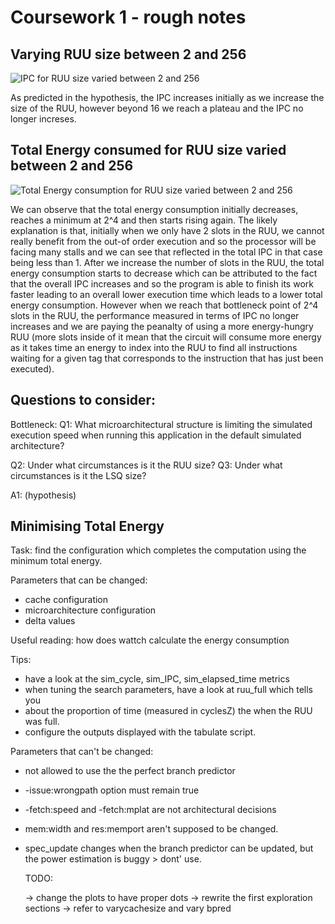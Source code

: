 # Coursework 1 - rough notes

## Varying RUU size between 2 and 256

![IPC for RUU size varied between 2 and 256](./IPC-plot.png)

As predicted in the hypothesis, the IPC increases initially as we increase the
size of the RUU, however beyond 16 we reach a plateau and the IPC no longer
increses.

## Total Energy consumed for RUU size varied between 2 and 256

![Total Energy consumption for RUU size varied between 2 and 256](./energy-consumption-plot.png)

We can observe that the total energy consumption initially decreases, reaches
a minimum at 2^4 and then starts rising again. The likely explanation is that,
initially when we only have 2 slots in the RUU, we cannot really benefit from the
out-of order execution and so the processor will be facing many stalls and we can
see that reflected in the total IPC in that case being less than 1. After we
increase the number of slots in the RUU, the total energy consumption starts to
decrease which can be attributed to the fact that the overall IPC increases and
so the program is able to finish its work faster leading to an overall lower
execution time which leads to a lower total energy consumption. However when we
reach that bottleneck point of 2^4 slots in the RUU, the performance measured in
terms of IPC no longer increases and we are paying the peanalty of using a more
energy-hungry RUU (more slots inside of it mean that the circuit will consume
more energy as it takes time an energy to index into the RUU to find all
instructions waiting for a given tag that corresponds to the instruction that
has just been executed).

## Questions to consider:

Bottleneck:
Q1: What microarchitectural structure is limiting the simulated
execution speed when running this application in the default simulated
architecture?

Q2: Under what circumstances is it the RUU size?
Q3: Under what circumstances is it the LSQ size?

A1: (hypothesis)

## Minimising Total Energy

Task: find the configuration which completes the computation using the minimum
total energy.

Parameters that can be changed:

- cache configuration
- microarchitecture configuration
- delta values

Useful reading: how does wattch calculate the energy consumption

Tips:

- have a look at the sim_cycle, sim_IPC, sim_elapsed_time metrics
- when tuning the search parameters, have a look at ruu_full which tells you
- about the proportion of time (measured in cyclesZ) the when the RUU was full.
- configure the outputs displayed with the tabulate script.

Parameters that can't be changed:

- not allowed to use the the perfect branch predictor
- -issue:wrongpath option must remain true
- -fetch:speed and -fetch:mplat are not architectural decisions
- mem:width and res:memport aren't supposed to be changed.
- spec_update changes when the branch predictor can be updated, but the
  power estimation is buggy > dont' use.

  TODO:

  -> change the plots to have proper dots
  -> rewrite the first exploration sections
  -> refer to varycachesize and vary bpred
